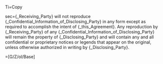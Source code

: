 Ti=Copy

sec={_Receiving_Party} will not reproduce {_Confidential_Information_of_Disclosing_Party} in any form except as required to accomplish the intent of {_this_Agreement}. Any reproduction by {_Receiving_Party} of any {_Confidential_Information_of_Disclosing_Party} will remain the property of {_Disclosing_Party} and will contain any and all confidential or proprietary notices or legends that appear on the original, unless otherwise authorized in writing by {_Disclosing_Party}.

=[G/Z/ol/Base]

